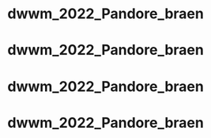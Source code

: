 # dwwm_2022_Pandore_braen
# dwwm_2022_Pandore_braen
# dwwm_2022_Pandore_braen
# dwwm_2022_Pandore_braen
